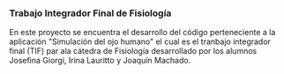 ### Trabajo Integrador Final de Fisiología
En este proyecto se encuentra el desarrollo del código perteneciente a la aplicación "Simulación del ojo humano" el cual es el tranbajo integrador final (TIF) par ala cátedra de Fisiología desarrollado por los alumnos Josefina Giorgi, Irina Lauritto y Joaquín Machado.
 